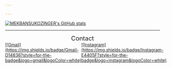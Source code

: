 ```yaml
---

---
```

[![MEKBANSUKOZINGER's GitHub stats](https://github-readme-stats.vercel.app/api?username=MEKBANSUKOZINGER&show_icons=true&theme=radical)](https://github.com/anuraghazra/github-readme-stats)

---
<div style="text-align:center; font-size:20px;">Contact</div>
<div style="width: 100%; height: auto; display:flex;">
  <a href="mailto:chocosdj@naver.com">![Gmail](https://img.shields.io/badge/Gmail-D14836?style=for-the-badge&logo=gmail&logoColor=white)</a>
  <a href="https://www.instagram.com/_483d8b_/">![Instagram](https://img.shields.io/badge/Instagram-E4405F?style=for-the-badge&logo=instagram&logoColor=white)</a>
</div>
